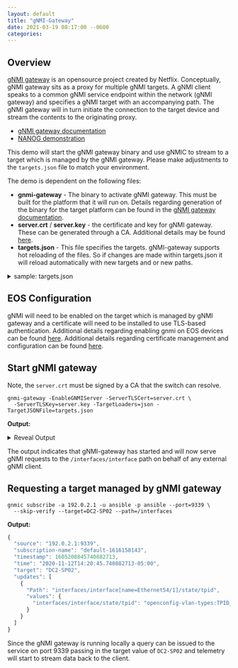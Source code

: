 ```yaml
---
layout: default
title: "gNMI-Gateway"
date: 2021-03-19 08:17:00 --0600
categories:
---
```


## Overview

[gNMI gateway](https://netflixtechblog.com/simple-streaming-telemetry-27447416e68f) is an opensource project created by
Netflix. Conceptually, gNMI gateway sits as a proxy for multiple gNMI targets. A gNMI client speaks to a common gNMI
service endpoint within the network (gNMI gateway) and specifies a gNMI target with an accompanying path. The gNMI
gateway will in turn initiate the connection to the target device and stream the contents to the originating proxy.

- [gNMI gateway documentation](https://github.com/openconfig/gnmi-gateway)
- [NANOG demonstration](https://www.youtube.com/watch?v=7QXpqqGTRn8)

This demo will start the gNMI gateway binary and use gNMIC to stream to a target which is managed by the gNMI gateway.
Please make adjustments to the `targets.json` file to match your environment.

The demo is dependent on the following files:

- **gnmi-gateway** - The binary to activate gNMI gateway. This must be built for the platform that it will run on.
  Details regarding generation of the binary for the target platform can be found in the [gNMI gateway
  documentation](https://github.com/openconfig/gnmi-gateway).
- **server.crt** / **server.key** - the certificate and key for gNMI gateway. These can be generated through a CA.
  Additional details may be found [here](/openmgmt/configuration/mtls/).
- **targets.json** - This file specifies the targets.  gNMI-gateway supports hot reloading of the files. So if changes
  are made within targets.json it will reload automatically with new targets and or new paths.

<details><summary>sample: targets.json</summary>
<p>

```javascript
{
  "request": {
    "default": {
      "subscribe": {
        "prefix": {
        },
        "subscription": [
          {
            "path": {
              "elem": [
                {
                  "name": "interfaces"
                }
              ]
            }
          }
        ]
      }
    }
  },
  "target": {
    "DC2-SP02": {
      "addresses": [
        "198.51.100.22:6030"
      ],
      "credentials": {
        "username": "ansible",
        "password": "ansible"
      },
      "request": "default",
      "meta": {
        "NoTLS": "yes"
      }
    },
    "DC2-LEAF1A": {
      "addresses": [
        "198.51.100.5:6030"
      ],
      "credentials": {
        "username": "ansible",
        "password": "ansible"
      },
      "request": "default",
      "meta": {
        "NoTLS": "yes"
      }
    },
    "DC2-LF70": {
      "addresses": [
        "198.51.100.70:6030"
      ],
      "credentials": {
        "username": "ansible",
        "password": "ansible"
      },
      "request": "default",
      "meta": {
        "NoTLS": "yes"
      }
    }
  }
}
```

</p>
</details>

## EOS Configuration

gNMI will need to be enabled on the target which is managed by gNMI gateway and a certificate will need to be installed
to use TLS-based authentication. Additional details regarding enabling gnmi on EOS devices can be found
[here](/openmgmt/configuration/openconfig/). Additional details regarding certificate management and configuration can
be found [here](/openmgmt/configuration/mtls/).

## Start gNMI gateway

Note, the `server.crt` must be signed by a CA that the switch can resolve.

```shell
gnmi-gateway -EnableGNMIServer -ServerTLSCert=server.crt \
  -ServerTLSKey=server.key -TargetLoaders=json -TargetJSONFile=targets.json

```

**Output:**
<details><summary>Reveal Output</summary>
<p>

```text
{"level":"info","time":"2021-03-19T08:47:35-04:00","message":"Starting GNMI Gateway."}
{"level":"info","time":"2021-03-19T08:47:35-04:00","message":"Clustering is NOT enabled. No locking or cluster coordination will happen."}
{"level":"info","time":"2021-03-19T08:47:35-04:00","message":"Starting connection manager."}
{"level":"info","time":"2021-03-19T08:47:35-04:00","message":"Starting gNMI server on 0.0.0.0:9339."}
{"level":"info","time":"2021-03-19T08:47:35-04:00","message":"Connection manager received a target control message: 3 inserts 0 removes"}
{"level":"info","time":"2021-03-19T08:47:35-04:00","message":"Initializing target DC2-SP02 ([198.51.100.22:6030]) map[NoTLS:yes]."}
{"level":"info","time":"2021-03-19T08:47:35-04:00","message":"Initializing target DC2-LEAF1A ([198.51.100.5:6030]) map[NoTLS:yes]."}
{"level":"info","time":"2021-03-19T08:47:35-04:00","message":"Target DC2-SP02: Connecting"}
{"level":"warn","time":"2021-03-19T08:47:35-04:00","message":"DEPRECATED: The 'NoTLS' target flag has been deprecated and will be removed in a future release. Please use 'NoTLSVerify' instead."}
{"level":"info","time":"2021-03-19T08:47:35-04:00","message":"Target DC2-SP02: Subscribing"}
{"level":"info","time":"2021-03-19T08:47:35-04:00","message":"Initializing target DC2-LF70 ([198.51.100.70:6030]) map[NoTLS:yes]."}
{"level":"info","time":"2021-03-19T08:47:35-04:00","message":"Target DC2-LEAF1A: Connecting"}
{"level":"warn","time":"2021-03-19T08:47:35-04:00","message":"DEPRECATED: The 'NoTLS' target flag has been deprecated and will be removed in a future release. Please use 'NoTLSVerify' instead."}
{"level":"info","time":"2021-03-19T08:47:35-04:00","message":"Target DC2-LEAF1A: Subscribing"}
{"level":"info","time":"2021-03-19T08:47:35-04:00","message":"Target DC2-LF70: Connecting"}
{"level":"warn","time":"2021-03-19T08:47:35-04:00","message":"DEPRECATED: The 'NoTLS' target flag has been deprecated and will be removed in a future release. Please use 'NoTLSVerify' instead."}
{"level":"info","time":"2021-03-19T08:47:35-04:00","message":"Target DC2-LF70: Subscribing"}
{"level":"info","time":"2021-03-19T08:47:35-04:00","message":"Target DC2-SP02: Connected"}
{"level":"info","time":"2021-03-19T08:47:36-04:00","message":"Target DC2-LF70: Connected"}
{"level":"info","time":"2021-03-19T08:47:36-04:00","message":"Target DC2-LEAF1A: Connected"}
{"level":"info","time":"2021-03-19T08:47:37-04:00","message":"Target DC2-LF70: Synced"}
{"level":"info","time":"2021-03-19T08:47:37-04:00","message":"Target DC2-SP02: Synced"}
{"level":"info","time":"2021-03-19T08:47:38-04:00","message":"Target DC2-LEAF1A: Synced"}

```

</p>
</details>

The output indicates that gNMI-gateway has started and will now serve gNMI requests to the `/interfaces/interface` path
on behalf of any external gNMI client.

## Requesting a target managed by gNMI gateway

```shell
gnmic subscribe -a 192.0.2.1 -u ansible -p ansible --port=9339 \
  --skip-verify --target=DC2-SP02 --path=/interfaces
```

**Output:**

```javascript
{
  "source": "192.0.2.1:9339",
  "subscription-name": "default-1616158143",
  "timestamp": 1605208845740882713,
  "time": "2020-11-12T14:20:45.740882713-05:00",
  "target": "DC2-SP02",
  "updates": [
    {
      "Path": "interfaces/interface[name=Ethernet54/1]/state/tpid",
      "values": {
        "interfaces/interface/state/tpid": "openconfig-vlan-types:TPID_0X8100"
      }
    }
  ]
}

```

Since the gNMI gateway is running locally a query can be issued to the service on port 9339 passing in the target value
of `DC2-SP02` and telemetry will start to stream data back to the client.
